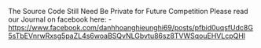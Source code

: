 
The Source Code Still Need Be Private for Future Competition
Please read our Journal on facebook here: - https://www.facebook.com/danhhoanghieunghi69/posts/pfbid0uqsfUdc8G5sTbEVnrwRxsg5paZL4s6woaBSQvNLGbvtu86sz8TVWSqouEHVLcpQHl
